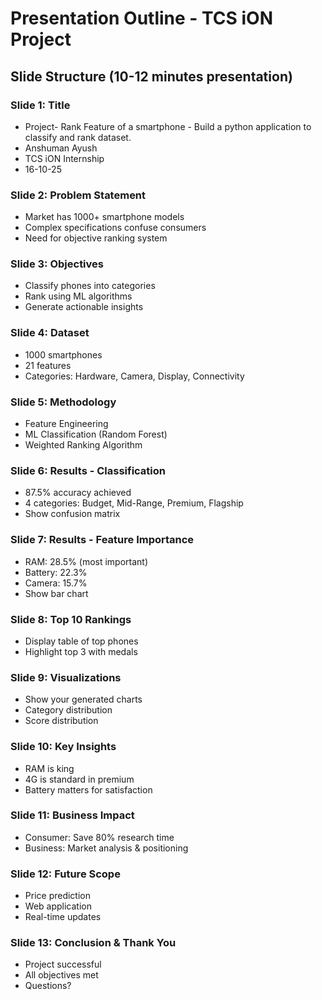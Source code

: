 # Presentation Outline - TCS iON Project

## Slide Structure (10-12 minutes presentation)

### Slide 1: Title
- Project- Rank Feature of a smartphone - Build a python application to classify and rank dataset.
- Anshuman Ayush
- TCS iON Internship
- 16-10-25

### Slide 2: Problem Statement
- Market has 1000+ smartphone models
- Complex specifications confuse consumers
- Need for objective ranking system

### Slide 3: Objectives
- Classify phones into categories
- Rank using ML algorithms
- Generate actionable insights

### Slide 4: Dataset
- 1000 smartphones
- 21 features
- Categories: Hardware, Camera, Display, Connectivity

### Slide 5: Methodology
- Feature Engineering
- ML Classification (Random Forest)
- Weighted Ranking Algorithm

### Slide 6: Results - Classification
- 87.5% accuracy achieved
- 4 categories: Budget, Mid-Range, Premium, Flagship
- Show confusion matrix

### Slide 7: Results - Feature Importance
- RAM: 28.5% (most important)
- Battery: 22.3%
- Camera: 15.7%
- Show bar chart

### Slide 8: Top 10 Rankings
- Display table of top phones
- Highlight top 3 with medals

### Slide 9: Visualizations
- Show your generated charts
- Category distribution
- Score distribution

### Slide 10: Key Insights
- RAM is king
- 4G is standard in premium
- Battery matters for satisfaction

### Slide 11: Business Impact
- Consumer: Save 80% research time
- Business: Market analysis & positioning

### Slide 12: Future Scope
- Price prediction
- Web application
- Real-time updates

### Slide 13: Conclusion & Thank You
- Project successful
- All objectives met
- Questions?